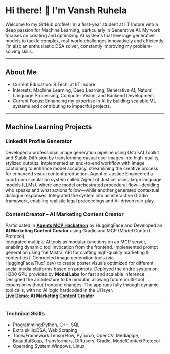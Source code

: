 # Hi there! 👋 I'm Vansh Ruhela
Welcome to my GitHub profile! I'm a first-year student at IIT Indore with a deep passion for Machine Learning, particularly in Generative AI. My work focuses on creating and optimizing AI systems that leverage generative models to tackle complex, real-world challenges innovatively and efficiently. I’m also an enthusiastic DSA solver, constantly improving my problem-solving skills.

---
## About Me
- Current Education: B.Tech. at IIT Indore
- Interests: Machine Learning, Deep Learning, Generative AI, Natural Language Processing, Computer Vision, and Backend Development.
- Current Focus: Enhancing my expertise in AI by building scalable ML systems and contributing to impactful projects.

---
## Machine Learning Projects
### LinkedIN Profile Generator
Developed a professional image generation pipeline using OstrisAI Toolkit and Stable Diffusion by transforming casual user images into high-quality, stylized outputs. Implemented an end-to-end workflow with image captioning to enhance model accuracy, streamlining the creative process for enhanced visual content production.
Agent of Justice 
Engineered a courtroom simulation system called ’Agent of Justice’ using large language models (LLMs), where one model orchestrated procedural flow—deciding who speaks and what actions follow—while another generated contextual dialogue responses. Integrated the system into an interactive Gradio framework, enabling realistic legal proceedings and AI-driven role-play.

### ContentCreator – AI Marketing Content Creator
Participated in [**Agents MCP Hackathon**](https://huggingface.co/Agents-MCP-Hackathon) by HuggingFace and Developed an **AI Marketing Content Creator** using Gradio and MCP (Model Context Protocol).  
Integrated multiple AI tools as modular functions on an MCP server, enabling dynamic tool invocation from the frontend. Implemented prompt generation using the Mistral API for crafting high-quality marketing & content text. Connected image generation tools (via HuggingFace/Flux1.dev) to create poster visuals optimized for different social media platforms based on prompts. Deployed the entire system on H200 GPU provided by **Modal Labs** for fast and scalable inference. Designed the architecture to be modular, allowing future multi-tool expansion without frontend changes. The app runs fully through dynamic tool calls, with no AI logic hardcoded in the UI layer.  
**Live Demo:** [**AI Marketing Content Creator**](https://huggingface.co/spaces/Agents-MCP-Hackathon/AI-Marketing-Content-Creator) 


---
### Technical Skills
- Programming:Python, C++, SQL
- Extra skills:DSA, Web Scraping
- Tools/Framework:TensorFlow, PyTorch, OpenCV, Mediapipe, BeautifulSoup, Transformers, Diffusers, Gradio, ModelContextProtocol
- Operating System:Windows, Linux

